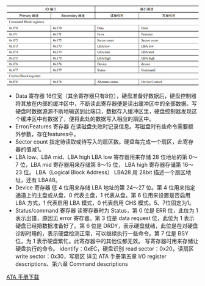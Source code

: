 ![](attachments/Pasted%20image%2020230315161302.png)  

- Data 寄存器
 16位宽（其余寄存器只有8位），硬盘准备好数据后，硬盘控制器将其放在内部的缓冲区中，不断读此寄存器便是读出缓冲区中的全部数据。写硬盘时数据源源不断地输送到此端口，数据存入缓冲区里，硬盘控制器发现这个缓冲区中有数据了，便将此处的数据写入相应的扇区中。
- Error/Features 寄存器
 在读磁盘失败时记录信息。写磁盘时有些命令需要额外参数，存在features中。
- Sector count
 指定待读取或待写入的扇区数。硬盘每完成一个扇区，此寄存器的值减1。
- LBA low、LBA mid、LBA high
 LBA low 寄存器用来存储 28 位地址的第 0～7 位，LBA mid 寄存器用来存储第 8～15 位， LBA high 寄存器存储第 16～23 位。
 LBA（Logical Block Address）
 LBA28 用 28bit 描述一个扇区地址，还有 LBA48。
- Device 寄存器
 低 4 位用来存储 LBA 地址的第 24～27 位。第 4 位用来指定通道上的主盘或从盘，0 代表主盘，1 代表从盘。第 6 位用来设置是否启用 LBA 方式，1 代表启用 LBA 模式，0 代表启用 CHS 模式。5、7位固定为1。
- Status/command 寄存器
 读寄存器时为 Status，第 0 位是 ERR 位，此位为 1 表示出错，原因见 error 寄存器。第 3 位是 data request 位，此位为 1 表示硬盘已经把数据准备好了。第 6 位是 DRDY，表示硬盘就绪，此位是在对硬盘诊断时用的，表示硬盘检测正常，可以继续执行一些命令。第 7 位是 BSY 位，为 1 表示硬盘繁忙。此寄存器中的其他位都无效。
 写寄存器时用来存储让硬盘执行的命令。
  identify：0xEC，硬盘识别
  read sector：0x20，读扇区
  write sector：0x30，写扇区
详见 ATA 手册第五章 I/O register descriptions、第六章 Command descriptions

[ATA 手册下载](https://raw.githubusercontent.com/zcy02/notes/f444308132f70f973bf4d7bc263f98be94051f00/docs/OS_LAB/attachments/AT_Attachment_with_Packet_Interface_-_7_Volume_1.pdf)
